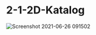 # 2-1-2D-Katalog


![Screenshot 2021-06-26 091502](https://user-images.githubusercontent.com/23400421/123505374-02ac1000-d65f-11eb-8d25-f5d2eb022bc4.png)
